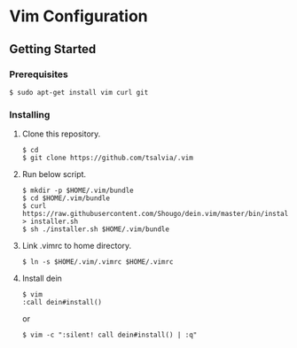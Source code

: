 # Vim Configuration

## Getting Started

### Prerequisites

```bash:
$ sudo apt-get install vim curl git
```

### Installing

1. Clone this repository.

   ```bash:
   $ cd
   $ git clone https://github.com/tsalvia/.vim
   ```

1. Run below script.

   ```bash:
   $ mkdir -p $HOME/.vim/bundle
   $ cd $HOME/.vim/bundle
   $ curl https://raw.githubusercontent.com/Shougo/dein.vim/master/bin/installer.sh > installer.sh
   $ sh ./installer.sh $HOME/.vim/bundle
   ```

1. Link .vimrc to home directory.

   ```bash:
   $ ln -s $HOME/.vim/.vimrc $HOME/.vimrc
   ```

1. Install dein

   ```bash:
   $ vim
   :call dein#install()
   ```
   
   or
   
   ```bash:
   $ vim -c ":silent! call dein#install() | :q"
   ```
